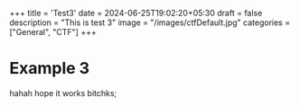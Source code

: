 +++
title = 'Test3'
date = 2024-06-25T19:02:20+05:30
draft = false
description = "This is test 3"
image = "/images/ctfDefault.jpg"
categories = ["General", "CTF"]
+++

# Example 3

hahah hope it works bitchks;